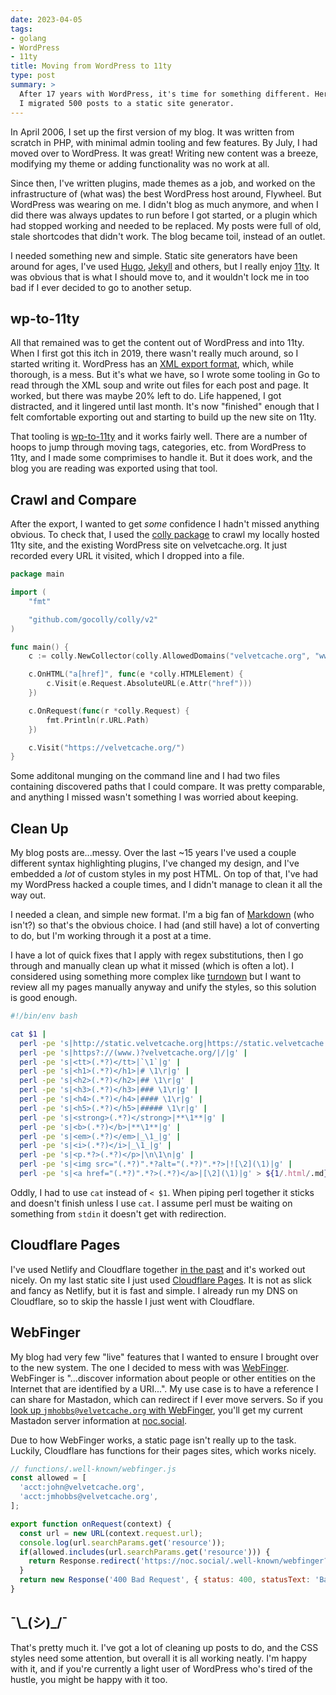 ```yaml
---
date: 2023-04-05
tags:
- golang
- WordPress
- 11ty
title: Moving from WordPress to 11ty
type: post
summary: >
  After 17 years with WordPress, it's time for something different. Here's how
  I migrated 500 posts to a static site generator.
---
```


In April 2006, I set up the first version of my blog.  It was written from scratch in PHP, with minimal admin tooling and few features.  By July, I had moved over to WordPress.  It was great!  Writing new content was a breeze, modifying my theme or adding functionality was no work at all.

Since then, I've written plugins, made themes as a job, and worked on the infrastructure of (what was) the best WordPress host around, Flywheel.
But WordPress was wearing on me.  I didn't blog as much anymore, and when I did there was always updates to run before I got started, or a plugin which had stopped working and needed to be replaced.  My posts were full of old, stale shortcodes that didn't work.  The blog became toil, instead of an outlet.

I needed something new and simple.  Static site generators have been around for ages, I've used [Hugo](https://gohugo.io/), [Jekyll](https://jekyllrb.com/) and others, but I really enjoy [11ty](https://www.11ty.dev/).  It was obvious that is what I should move to, and it wouldn't lock me in too bad if I ever decided to go to another setup.

## wp-to-11ty

All that remained was to get the content out of WordPress and into 11ty.  When I first got this itch in 2019, there wasn't really much around, so I started writing it.  WordPress has an [XML export format](https://wordpress.com/support/export/), which, while thorough, is a mess.  But it's what we have, so I wrote some tooling in Go to read through the XML soup and write out files for each post and page.  It worked, but there was maybe 20% left to do.  Life happened, I got distracted, and it lingered until last month.  It's now "finished" enough that I felt comfortable exporting out and starting to build up the new site on 11ty.

That tooling is [wp-to-11ty](https://github.com/jmhobbs/wp-to-11ty) and it works fairly well.  There are a number of hoops to jump through moving tags, categories, etc. from WordPress to 11ty, and I made some comprimises to handle it.  But it does work, and the blog you are reading was exported using that tool.

## Crawl and Compare

After the export, I wanted to get _some_ confidence I hadn't missed anything obvious.  To check that, I used the [colly package](https://github.com/gocolly/colly) to crawl my locally hosted 11ty site, and the existing WordPress site on velvetcache.org. It just recorded every URL it visited, which I dropped into a file.

```go
package main

import (
	"fmt"

	"github.com/gocolly/colly/v2"
)

func main() {
	c := colly.NewCollector(colly.AllowedDomains("velvetcache.org", "www.velvetcache.org"))

	c.OnHTML("a[href]", func(e *colly.HTMLElement) {
		c.Visit(e.Request.AbsoluteURL(e.Attr("href")))
	})

	c.OnRequest(func(r *colly.Request) {
		fmt.Println(r.URL.Path)
	})

	c.Visit("https://velvetcache.org/")
}
```

Some additonal munging on the command line  and I had two files containing discovered paths that I could compare.  It was pretty comparable, and anything I missed wasn't something I was worried about keeping.

## Clean Up

My blog posts are...messy.  Over the last ~15 years I've used a couple different syntax highlighting plugins, I've changed my design, and I've embedded a _lot_ of custom styles in my post HTML.  On top of that, I've had my WordPress hacked a couple times, and I didn't manage to clean it all the way out.

I needed a clean, and simple new format.  I'm a big fan of [Markdown](https://www.markdownguide.org/) (who isn't?) so that's the obvious choice.  I had (and still have) a lot of converting to do, but I'm working through it a post at a time.

I have a lot of quick fixes that I apply with regex substitutions, then I go through and manually clean up what it missed (which is often a lot).  I considered using something more complex like [turndown](https://github.com/mixmark-io/turndown) but I want to review all my pages manually anyway and unify the styles, so this solution is good enough.

```bash
#!/bin/env bash

cat $1 |
  perl -pe 's|http://static.velvetcache.org|https://static.velvetcache.org|g' |
  perl -pe 's|https?://(www.)?velvetcache.org/|/|g' |
  perl -pe 's|<tt>(.*?)</tt>|`\1`|g' |
  perl -pe 's|<h1>(.*?)</h1>|# \1\r|g' |
  perl -pe 's|<h2>(.*?)</h2>|## \1\r|g' |
  perl -pe 's|<h3>(.*?)</h3>|### \1\r|g' |
  perl -pe 's|<h4>(.*?)</h4>|#### \1\r|g' |
  perl -pe 's|<h5>(.*?)</h5>|##### \1\r|g' |
  perl -pe 's|<strong>(.*?)</strong>|**\1**|g' |
  perl -pe 's|<b>(.*?)</b>|**\1**|g' |
  perl -pe 's|<em>(.*?)</em>|_\1_|g' |
  perl -pe 's|<i>(.*?)</i>|_\1_|g' |
  perl -pe 's|<p.*?>(.*?)</p>|\n\1\n|g' |
  perl -pe 's|<img src="(.*?)".*?alt="(.*?)".*?>|![\2](\1)|g' |
  perl -pe 's|<a href="(.*?)".*?>(.*?)</a>|[\2](\1)|g' > ${1/.html/.md}
```

Oddly, I had to use `cat` instead of `< $1`. When piping perl together it sticks and doesn't finish unless I use `cat`.  I assume perl must be waiting on something from `stdin` it doesn't get with redirection.

## Cloudflare Pages

I've used Netlify and Cloudflare together [in the past](/2020/01/29/netlify-cloudflare-crazy-delicious/) and it's worked out nicely.  On my last static site I just used [Cloudflare Pages](https://pages.cloudflare.com/).  It is not as slick and fancy as Netlify, but it is fast and simple.  I already run my DNS on Cloudflare, so to skip the hassle I just went with Cloudflare.

## WebFinger

My blog had very few "live" features that I wanted to ensure I brought over to the new system.  The one I decided to mess with was [WebFinger](https://webfinger.net/).  WebFinger is "...discover information about people or other entities on the Internet that are identified by a URI...".  My use case is to have a reference I can share for Mastadon, which can redirect if I ever move servers.  So if you [look up `jmhobbs@velvetcache.org` with WebFinger](https://webfinger.net/lookup/?resource=jmhobbs%40velvetcache.org), you'll get my current Mastadon server information at [noc.social](https://noc.social/@jmhobbs).

Due to how WebFinger works, a static page isn't really up to the task.  Luckily, Cloudflare has functions for their pages sites, which works nicely.

```javascript
// functions/.well-known/webfinger.js
const allowed = [
  'acct:john@velvetcache.org',
  'acct:jmhobbs@velvetcache.org',
];

export function onRequest(context) {
  const url = new URL(context.request.url);
  console.log(url.searchParams.get('resource'));
  if(allowed.includes(url.searchParams.get('resource'))) {
    return Response.redirect('https://noc.social/.well-known/webfinger?resource=acct:jmhobbs@noc.social', 302);
  }
  return new Response('400 Bad Request', { status: 400, statusText: 'Bad Request' });
}
```

## ¯\\\_(シ)_/¯

That's pretty much it.  I've got a lot of cleaning up posts to do, and the CSS styles need some attention, but overall it is all working neatly.  I'm happy with it, and if you're currently a light user of WordPress who's tired of the hustle, you might be happy with it too.
